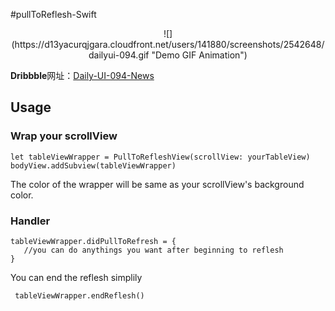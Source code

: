 #pullToReflesh-Swift

<center>![](https://d13yacurqjgara.cloudfront.net/users/141880/screenshots/2542648/dailyui-094.gif "Demo GIF Animation")</center>

**Dribbble**网址：[Daily-UI-094-News](https://dribbble.com/shots/2542648-Daily-UI-094-News)

## Usage

### Wrap your scrollView

``` 
let tableViewWrapper = PullToRefleshView(scrollView: yourTableView)
bodyView.addSubview(tableViewWrapper)
```
The color of the wrapper will be same as your scrollView's background color.


### Handler

``` 
tableViewWrapper.didPullToRefresh = {
   //you can do anythings you want after beginning to reflesh
}
```
You can end the reflesh simplily 

```
 tableViewWrapper.endReflesh()
```


